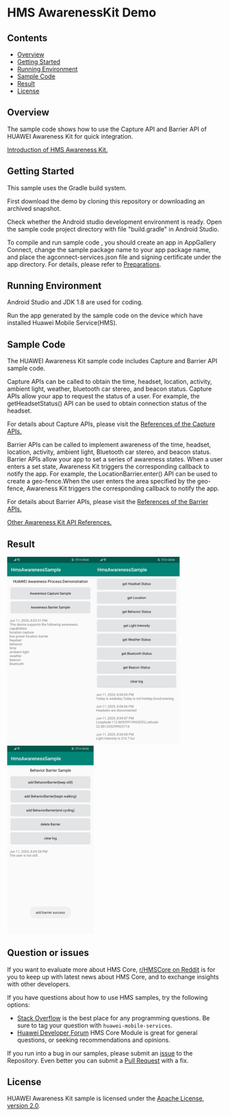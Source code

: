 # HMS AwarenessKit Demo

## Contents

- [Overview](#overview)
- [Getting Started](#getting-started)
- [Running Environment](#running-environment)
- [Sample Code](#sample-code)
- [Result](#result)
- [License](#license)

## Overview

The sample code shows how to use the Capture API and Barrier API of HUAWEI Awareness Kit for quick integration.

[Introduction of HMS Awareness Kit.](https://developer.huawei.com/consumer/en/hms/huawei-awarenesskit)

## Getting Started

This sample uses the Gradle build system.

First download the demo by cloning this repository or downloading an archived snapshot.

Check whether the Android studio development environment is ready. Open the sample code project directory with file "build.gradle" in Android Studio. 

To compile and run sample code , you should create an app in AppGallery Connect, change the sample package name to your app package name, and place the agconnect-services.json file and signing certificate under the app directory. For details, please refer to [Preparations](https://developer.huawei.com/consumer/en/doc/development/HMSCore-Guides/config-agc-0000001050033101). 

## Running Environment

Android Studio and JDK 1.8 are used for coding.

Run the app generated by the sample code on the device which have installed Huawei Mobile Service(HMS).

## Sample Code

The HUAWEI Awareness Kit sample code includes Capture and Barrier API sample code.

Capture APIs can be called to obtain the time, headset, location, activity, ambient light, weather, bluetooth car stereo, and beacon status.
Capture APIs allow your app to request the status of a user. For example, the getHeadsetStatus() API can be used to obtain connection status of the headset.

For details about Capture APIs, please visit the [References of the Capture APIs.](https://developer.huawei.com/consumer/en/doc/development/HMSCore-References/awareness-captureclient-0000001050164395)

Barrier APIs can be called to implement awareness of the time, headset, location, activity, ambient light, Bluetooth car stereo, and beacon status.
Barrier APIs allow your app to set a series of awareness states. When a user enters a set state, Awareness Kit triggers the corresponding callback to notify the app. For example, the LocationBarrier.enter() API can be used to create a geo-fence.When the user enters the area specified by the geo-fence, Awareness Kit triggers the corresponding callback to notify the app.

For details about Barrier APIs, please visit the [References of the Barrier APIs.](https://developer.huawei.com/consumer/en/doc/development/HMSCore-References/awareness-barrierclient-0000001050162440)

[Other Awareness Kit API References.](https://developer.huawei.com/consumer/en/doc/development/HMSCore-References/awareness-overview-0000001050162436)

## Result
<img src="Screenshot_1.jpg" width=40% height=40% ><img src="Screenshot_2.jpg" width=40% height=40% ><img src="Screenshot_3.jpg" width=40% height=40% >

## Question or issues
If you want to evaluate more about HMS Core, [r/HMSCore on Reddit](https://www.reddit.com/r/HuaweiDevelopers/) is for you to keep up with latest news about HMS Core, and to exchange insights with other developers.

If you have questions about how to use HMS samples, try the following options:
- [Stack Overflow](https://stackoverflow.com/questions/tagged/huawei-mobile-services) is the best place for any programming questions. Be sure to tag your question with 
`huawei-mobile-services`.
- [Huawei Developer Forum](https://forums.developer.huawei.com/forumPortal/en/home?fid=0101187876626530001) HMS Core Module is great for general questions, or seeking recommendations and opinions.

If you run into a bug in our samples, please submit an [issue](https://github.com/HMS-Core/hms-awareness-demo/issues) to the Repository. Even better you can submit a [Pull Request](https://github.com/HMS-Core/hms-awareness-demo/pulls) with a fix.

## License
HUAWEI Awareness Kit sample is licensed under the [Apache License, version 2.0](http://www.apache.org/licenses/LICENSE-2.0).
